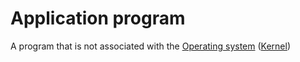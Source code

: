 # Application program

A program that is not associated with the [Operating system](Operating%20system.md) ([Kernel](Kernel.md))